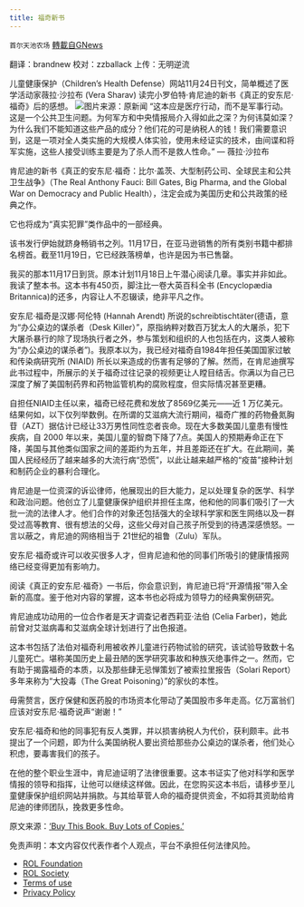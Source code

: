```yaml
---
title: 福奇新书
---
```

`首尔天池农场` [轉載自GNews](https://gnews.org/zh-hans/1718519/)

翻译：brandnew
校对：zzballack
上传：无明逆流

儿童健康保护（Children’s Health Defense）网站11月24日刊文，简单概述了医学活动家薇拉·沙拉布 (Vera Sharav) 读完小罗伯特·肯尼迪的新书《真正的安东尼·福奇》后的感想。
![](https://assets.gnews.org/wp-content/uploads/2021/12/4etr17.jpg)图片来源：原新闻
“这本应是医疗行动，而不是军事行动。这是一个公共卫生问题。为何军方和中央情报局介入得如此之深？为何讳莫如深？为什么我们不能知道这些产品的成分？他们花的可是纳税人的钱！我们需要意识到，这是一项对全人类实施的大规模人体实验，使用未经证实的技术，由间谍和将军实施，这些人接受训练主要是为了杀人而不是救人性命。” — 薇拉·沙拉布

肯尼迪的新书《真正的安东尼·福奇：比尔·盖茨、大型制药公司、全球民主和公共卫生战争》（The Real Anthony Fauci: Bill Gates, Big Pharma, and the Global War on Democracy and Public Health），注定会成为美国历史和公共政策的经典之作。

它也将成为“真实犯罪”类作品中的一部经典。

该书发行伊始就跻身畅销书之列。11月17日，在亚马逊销售的所有类别书籍中都排名榜首。截至11月19日，它已经跌落榜单，也许是因为书已售罄。

我买的那本11月17日到货。原本计划11月18日上午潜心阅读几章。事实并非如此。我读了整本书。这本书有450页，脚注比一卷大英百科全书 (Encyclopædia Britannica)的还多，内容让人不忍辍读，绝非平凡之作。

安东尼·福奇是汉娜·阿伦特 (Hannah Arendt) 所说的schreibtischtäter(德语，意为“办公桌边的谋杀者（Desk Killer）”，原指纳粹对数百万犹太人的大屠杀，犯下大屠杀暴行的除了现场执行者之外，参与策划和组织的人也包括在内，这类人被称为“办公桌边的谋杀者”)。我原本以为，我已经对福奇自1984年担任美国国家过敏和传染病研究所 (NIAID) 所长以来造成的伤害有足够的了解。然而，在肯尼迪撰写此书过程中，所展示的关于福奇过往记录的视频更让人瞠目结舌。你满以为自己已深度了解了美国制药界和药物监管机构的腐败程度，但实际情况甚至更糟。

自担任NIAID主任以来，福奇已经花费和发放了8569亿美元——近 1 万亿美元。结果何如，以下仅列举数例。在所谓的艾滋病大流行期间，福奇广推的药物叠氮胸苷（AZT）据估计已经让33万男性同性恋者丧命。现在大多数美国儿童患有慢性疾病，自 2000 年以来，美国儿童的智商下降了7点。美国人的预期寿命正在下降，美国与其他类似国家之间的差距约为五年，并且差距还在扩大。在此期间，美国人民经经历了越来越多的大流行病“恐慌”，以此让越来越严格的“疫苗”接种计划和制药企业的暴利合理化。

肯尼迪是一位资深的诉讼律师，他展现出的巨大能力，足以处理复杂的医学、科学和政治问题。他创立了儿童健康保护组织并担任主席，他和他的同事们吸引了一大批一流的法律人才。他们合作的对象还包括强大的全球科学家和医生网络以及一群受过高等教育、很有想法的父母，这些父母对自己孩子所受到的待遇深感愤怒。一言以蔽之，肯尼迪的网络相当于 21世纪的祖鲁（Zulu）军队。

安东尼·福奇或许可以收买很多人才，但肯尼迪和他的同事们所吸引的健康情报网络已经变得更加有影响力。

阅读《真正的安东尼·福奇》一书后，你会意识到，肯尼迪已将“开源情报”带入全新的高度。鉴于他对内容的掌握，这本书也必将成为领导力的经典案例研究。

肯尼迪成功动用的一位合作者是天才调查记者西莉亚·法伯 (Celia Farber)，她此前曾对艾滋病毒和艾滋病全球计划进行了出色报道。

这本书包括了法伯对福奇利用被收养儿童进行药物试验的研究，该试验导致数十名儿童死亡。堪称美国历史上最丑陋的医学研究事故和种族灭绝事件之一。然而，它有助于揭露福奇的本质，以及那些肆无忌惮策划了被索拉里报告（Solari Report）多年来称为“大投毒（The Great Poisoning）”的家伙的本性。

毋需赘言，医疗保健和医药股的市场资本化带动了美国股市多年走高。亿万富翁们应该对安东尼·福奇说声“谢谢！”

安东尼·福奇和他的同事犯有反人类罪，并以损害纳税人为代价，获利颇丰。此书提出了一个问题，即为什么美国纳税人要出资给那些办公桌边的谋杀者，他们处心积虑，要毒害我们的孩子。

在他的整个职业生涯中，肯尼迪证明了法律很重要。这本书证实了他对科学和医学情报的领导和指挥，让他可以继续这样做。因此，在您购买这本书后，请移步至儿童健康保护组织网站并捐款。与其给草菅人命的福奇提供资金，不如将其资助给肯尼迪的律师团队，挽救更多性命。

原文来源：[‘Buy This Book. Buy Lots of Copies.’](https://childrenshealthdefense.org/defender/catherine-austin-fitts-rfk-jr-the-real-anthony-fauci/)

 

免责声明：本文内容仅代表作者个人观点，平台不承担任何法律风险。

- [ROL Foundation](https://rolfoundation.org/)
- [ROL Society](https://rolsociety.org/)
- [Terms of use](https://gnews.org/terms-of-use-3/)
- [Privacy Policy](https://gnews.org/privacy-policy/)
